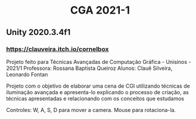 <h1 align="center">CGA 2021-1</h1>

## Unity 2020.3.4f1

### https://clauveira.itch.io/cornelbox

Projeto feito para Técnicas Avançadas de Computação Gráfica - Unisinos - 2021/1
Professora: Rossana Baptista Queiroz
Alunos: Clauê Silveira, Leonardo Fontan


Projeto com o objetivo de elaborar uma cena de CGI utilizando técnicas de iluminação avançada e apresenta-lo explicando o processo de criação, as técnicas
apresentadas e relacionando com os conceitos que estudamos

Controles:
W, A, S, D para mover a camera.
Mouse para rotaciona-la.
